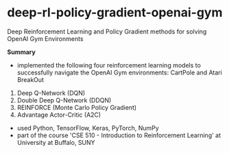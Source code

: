 # deep-rl-policy-gradient-openai-gym
Deep Reinforcement Learning and Policy Gradient methods for solving OpenAI Gym Environments

**Summary**
- implemented the following four reinforcement learning models to successfully navigate the OpenAI Gym environments: CartPole and Atari BreakOut
1. Deep Q-Network (DQN)
2. Double Deep Q-Network (DDQN)
3. REINFORCE (Monte Carlo Policy Gradient)
4. Advantage Actor-Critic (A2C)
- used Python, TensorFlow, Keras, PyTorch, NumPy
- part of the course 'CSE 510 - Introduction to Reinforcement Learning' at University at Buffalo, SUNY
